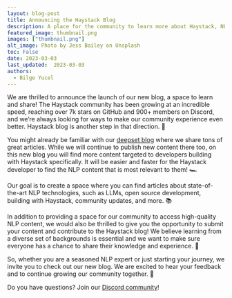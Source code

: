 ```yaml
---
layout: blog-post
title: Announcing the Haystack Blog
description: A place for the community to learn more about Haystack, NLP, open source development and more!
featured_image: thumbnail.png
images: ["thumbnail.png"]
alt_image: Photo by Jess Bailey on Unsplash
toc: False
date: 2023-03-03
last_updated:  2023-03-03
authors:
  - Bilge Yucel
---
```


We are thrilled to announce the launch of our new blog, a space to learn and share! The Haystack community has been growing at an incredible speed, reaching over 7k stars on GitHub and 900+ members on Discord, and we’re always looking for ways to make our community experience even better. Haystack blog is another step in that direction. 🚀

You might already be familiar with our [deepset blog](https://www.deepset.ai/blog) where we share tons of great articles. While we will continue to publish new content there too, on this new blog you will find more content targeted to developers building with Haystack specifically. It will be easier and faster for the Haystack developer to find the NLP content that is most relevant to them! 🏎️

Our goal is to create a space where you can find articles about state-of-the-art NLP technologies, such as LLMs, open source development, building with Haystack, community updates, and more. 📚

In addition to providing a space for our community to access high-quality NLP content, we would also be thrilled to give you the opportunity to submit your content and contribute to the Haystack blog! We believe learning from a diverse set of backgrounds is essential and we want to make sure everyone has a chance to share their knowledge and experience. 🤩

So, whether you are a seasoned NLP expert or just starting your journey, we invite you to check out our new blog. We are excited to hear your feedback and to continue growing our community together. 🙌

Do you have questions? Join our [Discord community](https://discord.com/invite/VBpFzsgRVF)!